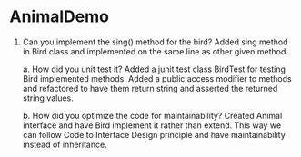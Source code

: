 # AnimalDemo
1. Can you implement the sing() method for the bird?
    Added sing method in Bird class and implemented on the same line as other given method.
    
    a. How did you unit test it?
       Added a junit test class BirdTest for testing Bird implemented methods. 
       Added a public access modifier to methods and refactored to have them return string and asserted the returned 
       string values.
       
    b. How did you optimize the code for maintainability?
        Created Animal interface and have Bird implement it rather than extend.
        This way we can follow Code to Interface Design principle and have maintainability instead of inheritance.
       
    
    
